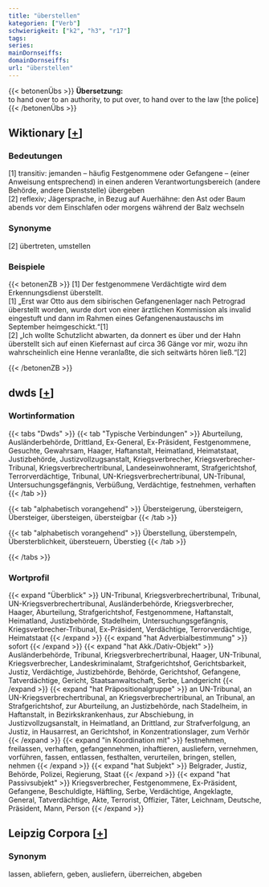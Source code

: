 ```yaml
---
title: "überstellen"
kategorien: ["Verb"]
schwierigkeit: ["k2", "h3", "r17"]
tags:
series:
mainDornseiffs:
domainDornseiffs:
url: "überstellen"
---
```


{{< betonenÜbs >}}
**Übersetzung:**  
to hand over to an authority, to put  over, to hand over to the law [the police]  
{{< /betonenÜbs >}}

## Wiktionary [[+](https://de.wiktionary.org/wiki/überstellen)]

### Bedeutungen
[1] transitiv: jemanden – häufig Festgenommene oder Gefangene – (einer Anweisung entsprechend) in einen anderen Verantwortungsbereich (andere Behörde, andere Dienststelle) übergeben  
[2] reflexiv; Jägersprache, in Bezug auf Auerhähne: den Ast oder Baum abends vor dem Einschlafen oder morgens während der Balz wechseln  

### Synonyme
[2] übertreten, umstellen  

### Beispiele
{{< betonenZB >}}
[1] Der festgenommene Verdächtigte wird dem Erkennungsdienst überstellt.  
[1] „Erst war Otto aus dem sibirischen Gefangenenlager nach Petrograd überstellt worden, wurde dort von einer ärztlichen Kommission als invalid eingestuft und dann im Rahmen eines Gefangenenaustauschs im September heimgeschickt.“[1]  
[2] „Ich wollte Schutzlicht abwarten, da donnert es über und der Hahn überstellt sich auf einen Kiefernast auf circa 36 Gänge vor mir, wozu ihn wahrscheinlich eine Henne veranlaßte, die sich seitwärts hören ließ.“[2]  

{{< /betonenZB >}}


## dwds [[+](https://www.dwds.de/wb/überstellen)]

### Wortinformation
{{< tabs "Dwds" >}}
{{< tab "Typische Verbindungen" >}}
Aburteilung, Ausländerbehörde, Drittland, Ex-General, Ex-Präsident, Festgenommene, Gesuchte, Gewahrsam, Haager, Haftanstalt, Heimatland, Heimatstaat, Justizbehörde, Justizvollzugsanstalt, Kriegsverbrecher, Kriegsverbrecher-Tribunal, Kriegsverbrechertribunal, Landeseinwohneramt, Strafgerichtshof, Terrorverdächtige, Tribunal, UN-Kriegsverbrechertribunal, UN-Tribunal, Untersuchungsgefängnis, Verbüßung, Verdächtige, festnehmen, verhaften
{{< /tab >}}

{{< tab "alphabetisch vorangehend" >}}
Übersteigerung, übersteigern, Übersteiger, übersteigen, übersteigbar
{{< /tab >}}

{{< tab "alphabetisch vorangehend" >}}
Überstellung, überstempeln, Übersterblichkeit, übersteuern, Überstieg
{{< /tab >}}

{{< /tabs >}}

### Wortprofil
{{< expand "Überblick" >}} UN-Tribunal, Kriegsverbrechertribunal, Tribunal, UN-Kriegsverbrechertribunal, Ausländerbehörde, Kriegsverbrecher, Haager, Aburteilung, Strafgerichtshof, Festgenommene, Haftanstalt, Heimatland, Justizbehörde, Stadelheim, Untersuchungsgefängnis, Kriegsverbrecher-Tribunal, Ex-Präsident, Verdächtige, Terrorverdächtige, Heimatstaat {{< /expand >}}
{{< expand "hat Adverbialbestimmung" >}} sofort {{< /expand >}}
{{< expand "hat Akk./Dativ-Objekt" >}} Ausländerbehörde, Tribunal, Kriegsverbrechertribunal, Haager, UN-Tribunal, Kriegsverbrecher, Landeskriminalamt, Strafgerichtshof, Gerichtsbarkeit, Justiz, Verdächtige, Justizbehörde, Behörde, Gerichtshof, Gefangene, Tatverdächtige, Gericht, Staatsanwaltschaft, Serbe, Landgericht {{< /expand >}}
{{< expand "hat Präpositionalgruppe" >}} an UN-Tribunal, an UN-Kriegsverbrechertribunal, an Kriegsverbrechertribunal, an Tribunal, an Strafgerichtshof, zur Aburteilung, an Justizbehörde, nach Stadelheim, in Haftanstalt, in Bezirkskrankenhaus, zur Abschiebung, in Justizvollzugsanstalt, in Heimatland, an Drittland, zur Strafverfolgung, an Justiz, in Hausarrest, an Gerichtshof, in Konzentrationslager, zum Verhör {{< /expand >}}
{{< expand "in Koordination mit" >}} festnehmen, freilassen, verhaften, gefangennehmen, inhaftieren, ausliefern, vernehmen, vorführen, fassen, entlassen, festhalten, verurteilen, bringen, stellen, nehmen {{< /expand >}}
{{< expand "hat Subjekt" >}} Belgrader, Justiz, Behörde, Polizei, Regierung, Staat {{< /expand >}}
{{< expand "hat Passivsubjekt" >}} Kriegsverbrecher, Festgenommene, Ex-Präsident, Gefangene, Beschuldigte, Häftling, Serbe, Verdächtige, Angeklagte, General, Tatverdächtige, Akte, Terrorist, Offizier, Täter, Leichnam, Deutsche, Präsident, Mann, Person {{< /expand >}}

## Leipzig Corpora [[+](https://corpora.uni-leipzig.de/en/res?word=überstellen&corpusId=deu_newscrawl-public_2018)]


### Synonym
lassen, abliefern, geben, ausliefern, überreichen, abgeben

